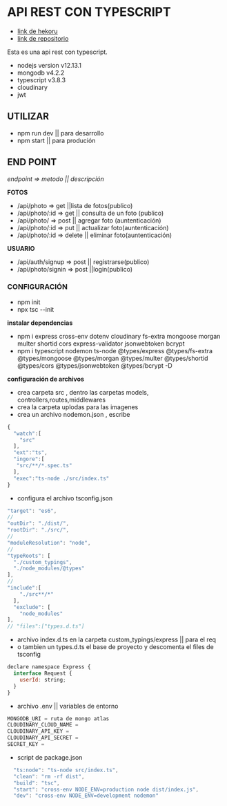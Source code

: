 # API REST CON TYPESCRIPT
* [link de hekoru](https://apirest-typescript.herokuapp.com/)
* [link de repositorio](https://github.com/gepres/apirest-typescript)

Esta es una api rest con typescript.

* nodejs version v12.13.1
* mongodb  v4.2.2
* typescript v3.8.3
* cloudinary
* jwt


## UTILIZAR
* npm run dev || para desarrollo
* npm start || para produción

## END POINT

*endpoint => metodo || descripción*

**FOTOS**

* /api/photo => get ||lista de fotos(publico)
* /api/photo/:id => get || consulta de un foto (publico)
* /api/photo/ => post || agregar foto (auntenticación)
* /api/photo/:id => put || actualizar foto(auntenticación)
* /api/photo/:id => delete || eliminar foto(auntenticación)

**USUARIO**

* /api/auth/signup => post || registrarse(publico)
* /api/photo/signin => post ||login(publico)

### CONFIGURACIÓN

* npm init
* npx tsc --init

**instalar dependencias**

* npm i express cross-env dotenv cloudinary fs-extra mongoose morgan multer shortid cors express-validator jsonwebtoken bcrypt
* npm i typescript nodemon ts-node @types/express  @types/fs-extra  @types/mongoose  @types/morgan  @types/multer  @types/shortid @types/cors @types/jsonwebtoken @types/bcrypt  -D

**configuración de archivos**

* crea carpeta src , dentro las carpetas models, controllers,routes,middlewares
* crea la carpeta uplodas para las imagenes
* crea un archivo nodemon.json , escribe

```js
{
  "watch":[
    "src"
  ],
  "ext":"ts",
  "ingore":[
   "src/**/*.spec.ts" 
  ],
  "exec":"ts-node ./src/index.ts"
}

```

* configura el archivo tsconfig.json

```js
"target": "es6",
//
"outDir": "./dist/",
"rootDir": "./src/", 
// 
"moduleResolution": "node",
//
"typeRoots": [
  "./custom_typings",
  "./node_modules/@types"
], 
//
"include":[
    "./src**/*"
  ],
  "exclude": [
    "node_modules"
],
// "files":["types.d.ts"]
```

* archivo index.d.ts en la carpeta custom_typings/express || para el req
* o tambien un types.d.ts  el base de proyecto y descomenta el files de tsconfig
```js
declare namespace Express {
  interface Request {
    userId: string;
  }
}
```


* archivo .env  || variables de entorno

```js
MONGODB_URI = ruta de mongo atlas
CLOUDINARY_CLOUD_NAME = 
CLOUDINARY_API_KEY = 
CLOUDINARY_API_SECRET = 
SECRET_KEY = 
```

* script de package.json

```js
  "ts:node": "ts-node src/index.ts",
  "clean": "rm -rf dist",
  "build": "tsc",
  "start": "cross-env NODE_ENV=production node dist/index.js",
  "dev": "cross-env NODE_ENV=development nodemon"
```